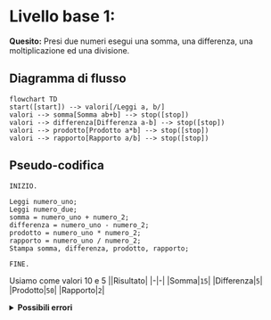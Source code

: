 # Livello base 1:

**Quesito:** Presi due numeri esegui una somma, una differenza, una moltiplicazione ed una divisione.

## Diagramma di flusso

```mermaid
flowchart TD
start([start]) --> valori[/Leggi a, b/]
valori --> somma[Somma ab+b] --> stop([stop])
valori --> differenza[Differenza a-b] --> stop([stop])
valori --> prodotto[Prodotto a*b] --> stop([stop])
valori --> rapporto[Rapporto a/b] --> stop([stop])
```

## Pseudo-codifica

```
INIZIO.

Leggi numero_uno;
Leggi numero_due;
somma = numero_uno + numero_2;
differenza = numero_uno - numero_2;
prodotto = numero_uno * numero_2;
rapporto = numero_uno / numero_2;
Stampa somma, differenza, prodotto, rapporto;

FINE.
```

Usiamo come valori 10 e 5
||Risultato|
|-|-|
|Somma|`15`|
|Differenza|`5`|
|Prodotto|`50`|
|Rapporto|`2`|

<details>
  <summary><strong>Possibili errori</strong></summary>

  > In alcuni linguaggi di programmazione si unisce due stringe usando il +, quindi ricorriamo ad una doppia negazione per creare una somma. Se i due numeri vengono salvati come numeri e non come stringhe questo problema non si pone.

</details>